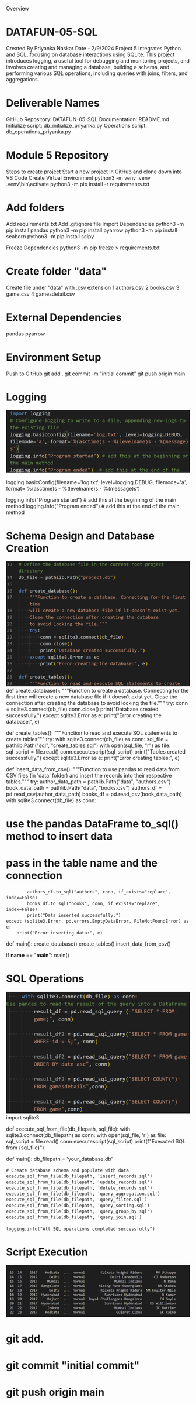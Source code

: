  Overview
 # DATAFUN-05-SQL
 Created  By Priyanka Naskar
 Date - 2/9/2024
Project 5 integrates Python and SQL, focusing on database interactions using SQLite. This project introduces logging, a useful tool for debugging and monitoring projects, and involves creating and managing a database, building a schema, and performing various SQL operations, including queries with joins, filters, and aggregations.

# Deliverable Names

GitHub Repository: DATAFUN-05-SQL
Documentation: README.md
Initialize script: db_initialize_priyanka.py
Operations script: db_operations_priyanka.py

# Module 5 Repository
Steps to create project
Start a new project in GitHub and clone down into VS Code
Create Virtual Environment
python3 -m venv .venv .venv\bin\activate python3 -m pip install -r requirements.txt

# Add folders
Add requirements.txt
Add .gitignore file
Import Dependencies
python3 -m pip install pandas python3 -m pip install pyarrow python3 -m pip install seaborn python3 -m pip install scipy

Freeze Dependencies
python3 -m pip freeze > requirements.txt
 
# Create folder "data"
Create file under "data" with .csv extension
1 authors.csv
2 books.csv
3 game.csv
4 gamesdetail.csv


# External Dependencies
pandas
pyarrow

# Environment Setup
Push to GitHub
git add . git commit -m "initial commit" git push origin main

# Logging
![alt text](image-1.png)

logging.basicConfig(filename='log.txt', level=logging.DEBUG, filemode='a', format='%(asctime)s - %(levelname)s - %(message)s')

logging.info("Program started") # add this at the beginning of the main method
logging.info("Program ended")  # add this at the end of the main method
 # Schema Design and Database Creation
 ![alt text](image-2.png)
def create_database():
    """Function to create a database. Connecting for the first time
    will create a new database file if it doesn't exist yet.
    Close the connection after creating the database
    to avoid locking the file."""
    try:
        conn = sqlite3.connect(db_file)
        conn.close()
        print("Database created successfully.")
    except sqlite3.Error as e:
        print("Error creating the database:", e)

def create_tables():
    """Function to read and execute SQL statements to create tables"""
    try:
        with sqlite3.connect(db_file) as conn:
            sql_file = pathlib.Path("sql", "create_tables.sql")
            with open(sql_file, "r") as file:
                sql_script = file.read()
            conn.executescript(sql_script)
            print("Tables created successfully.")
    except sqlite3.Error as e:
        print("Error creating tables:", e)

def insert_data_from_csv():
    """Function to use pandas to read data from CSV files (in 'data' folder)
    and insert the records into their respective tables."""
    try:
        author_data_path = pathlib.Path("data", "authors.csv")
        book_data_path = pathlib.Path("data", "books.csv")
        authors_df = pd.read_csv(author_data_path)
        books_df = pd.read_csv(book_data_path)
        with sqlite3.connect(db_file) as conn:
 # use the pandas DataFrame to_sql() method to insert data
 # pass in the table name and the connection
            authors_df.to_sql("authors", conn, if_exists="replace", index=False)
            books_df.to_sql("books", conn, if_exists="replace", index=False)
            print("Data inserted successfully.")
    except (sqlite3.Error, pd.errors.EmptyDataError, FileNotFoundError) as e:
        print("Error inserting data:", e)

def main():
    create_database()
    create_tables()
    insert_data_from_csv()

if __name__ == "__main__":
    main()

# SQL Operations

![alt text](image-3.png)
import sqlite3

def execute_sql_from_file(db_filepath, sql_file):
    with sqlite3.connect(db_filepath) as conn:
        with open(sql_file, 'r') as file:
            sql_script = file.read()
        conn.executescript(sql_script)
        print(f"Executed SQL from {sql_file}")

def main():
    db_filepath = 'your_database.db'

    # Create database schema and populate with data
    execute_sql_from_file(db_filepath, 'insert_records.sql')
    execute_sql_from_file(db_filepath, 'update_records.sql')
    execute_sql_from_file(db_filepath, 'delete_records.sql')
    execute_sql_from_file(db_filepath, 'query_aggregation.sql')
    execute_sql_from_file(db_filepath, 'query_filter.sql')
    execute_sql_from_file(db_filepath, 'query_sorting.sql')
    execute_sql_from_file(db_filepath, 'query_group_by.sql')
    execute_sql_from_file(db_filepath, 'query_join.sql')

    logging.info("All SQL operations completed successfully")


 # Script Execution
 ![alt text](image-4.png)


 # git add. 
 # git commit "initial commit"
 # git push origin main 
 
